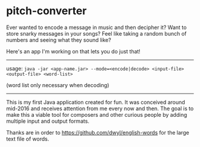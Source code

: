 # pitch-converter

Ever wanted to encode a message in music and then decipher it? Want to store snarky messages in your songs? Feel like taking a random bunch of numbers and seeing what they sound like?

Here's an app I'm working on that lets you do just that!

<hr>

usage: `java -jar <app-name.jar> --mode=<encode|decode> <input-file> <output-file> <word-list>`

(word list only necessary when decoding)

<hr>

This is my first Java application created for fun. It was conceived around mid-2016 and receives attention from me every now and then. The goal is to make this a viable tool for composers and other curious people by adding multiple input and output formats.

Thanks are in order to https://github.com/dwyl/english-words for the large text file of words.
